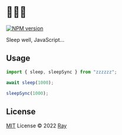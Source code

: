 # 🥱💤💤

[![NPM version](https://img.shields.io/npm/v/zzzzzz?color=a1b858&label=)](https://www.npmjs.com/package/zzzzzz)

Sleep well, JavaScript...

## Usage

```ts
import { sleep, sleepSync } from "zzzzzz";

await sleep(1000);

sleepSync(1000);
```

## License

[MIT](./LICENSE) License © 2022 [Ray](https://github.com/so1ve)
